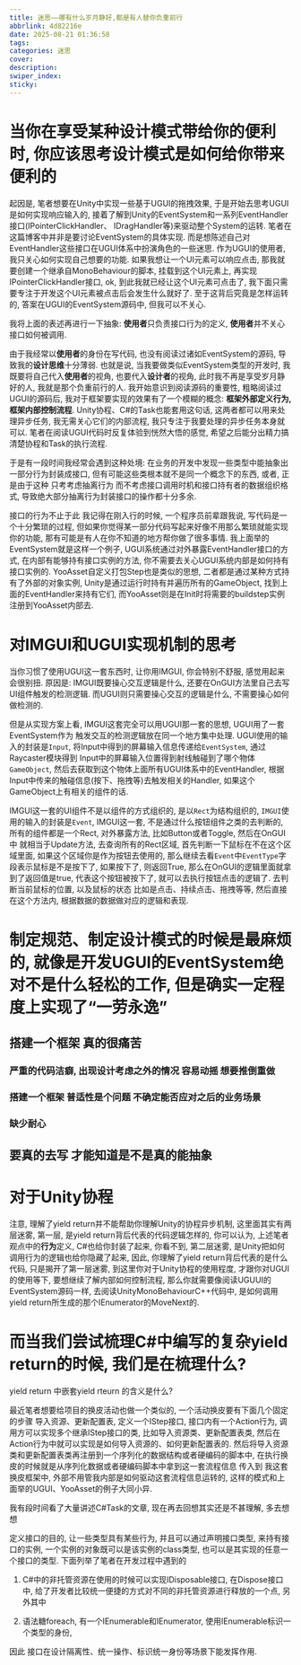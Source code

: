 ```yaml
---
title: 迷思——哪有什么岁月静好,都是有人替你负重前行
abbrlink: 4d82216e
date: 2025-08-21 01:36:58
tags:
categories: 迷思
cover:
description:
swiper_index:
sticky:
---
```


# 当你在享受某种设计模式带给你的便利时, 你应该思考设计模式是如何给你带来便利的

起因是, 笔者想要在Unity中实现一些基于UGUI的拖拽效果, 于是开始去思考UGUI是如何实现响应输入的, 接着了解到Unity的EventSystem和一系列EventHandler接口(IPointerClickHandler、 IDragHandler等)来驱动整个System的运转. 笔者在这篇博客中并非是要讨论EventSystem的具体实现. 而是想陈述自己对EventHandler这些接口在UGUI体系中扮演角色的一些迷思. 作为UGUI的使用者, 我只关心如何实现自己想要的功能. 如果我想让一个UI元素可以响应点击, 那我就要创建一个继承自MonoBehaviour的脚本, 挂载到这个UI元素上, 再实现IPointerClickHandler接口, ok, 到此我就已经让这个UI元素可点击了, 我下面只需要专注于开发这个UI元素被点击后会发生什么就好了. 至于这背后究竟是怎样运转的, 答案在UGUI的EventSystem源码中, 但我可以不关心. 

我将上面的表述再进行一下抽象: **使用者**只负责接口行为的定义, **使用者**并不关心接口如何被调用. 

由于我经常以**使用者**的身份在写代码, 也没有阅读过诸如EventSystem的源码, 导致我的**设计思维**十分薄弱. 也就是说, 当我要做类似EventSystem类型的开发时, 我既要将自己代入**使用者**的视角, 也要代入**设计者**的视角, 此时我不再是享受岁月静好的人, 我就是那个负重前行的人. 我开始意识到阅读源码的重要性, 粗略阅读过UGUI的源码后, 我对于框架要实现的效果有了一个模糊的概念: **框架外部定义行为, 框架内部控制流程**. Unity协程、C#的Task也能套用这句话, 这两者都可以用来处理异步任务, 我无需关心它们的内部流程, 我只专注于我要处理的异步任务本身就可以. 笔者在阅读UGUI代码时反复体验到恍然大悟的感觉, 希望之后能分出精力搞清楚协程和Task的执行流程.

于是有一段时间我经常会遇到这种处境: 在业务的开发中发现一些类型中能抽象出一部分行为封装成接口, 但有可能这些类根本就不是同一个概念下的东西, 或者, 正是由于这种 只考考虑抽离行为 而不考虑接口调用时机和接口持有者的数据组织格式, 导致绝大部分抽离行为封装接口的操作都十分多余. 

接口的行为不止于此 我记得在刚入行的时候, 一个程序员前辈跟我说, 写代码是一个十分繁琐的过程, 但如果你觉得某一部分代码写起来好像不用那么繁琐就能实现你的功能, 那有可能是有人在你不知道的地方帮你做了很多事情. 我上面举的EventSystem就是这样一个例子, UGUI系统通过对外暴露EventHandler接口的方式, 在内部有能够持有接口实例的方法, 你不需要去关心UGUI系统内部是如何持有接口实例的. YooAsset自定义打包Step也是类似的思想, 二者都是通过某种方式持有了外部的对象实例, Unity是通过运行时持有并遍历所有的GameObject, 找到上面的EventHandler来持有它们, 而YooAsset则是在Init时将需要的buildstep实例注册到YooAsset内部去. 



# 对IMGUI和UGUI实现机制的思考

当你习惯了使用UGUI这一套东西时, 让你用IMGUI, 你会特别不舒服, 感觉用起来会很别扭. 原因是: IMGUI既要操心交互逻辑是什么, 还要在OnGUI方法里自己去写UI组件触发的检测逻辑. 而UGUI则只需要操心交互的逻辑是什么, 不需要操心如何做检测的.

但是从实现方案上看, IMGUI这套完全可以用UGUI那一套的思想, UGUI用了一套EventSystem作为 触发交互的检测逻辑放在同一个地方集中处理. UGUI使用的输入的封装是`Input`, 将Input中得到的屏幕输入信息传递给`EventSystem`, 通过Raycaster模块得到 Input中的屏幕输入位置得到射线触碰到了哪个物体`GameObject`, 然后去获取到这个物体上面所有UGUI体系中的EventHandler, 根据Input中传来的触碰信息(按下、拖拽等)去触发相关的Handler, 如果这个GameObject上有相关的组件的话.

IMGUI这一套的UI组件不是以组件的方式组织的, 是以`Rect`为结构组织的, `IMGUI`使用的输入的封装是`Event`, IMGUI这一套, 不是通过什么按钮组件之类的去判断的, 所有的组件都是一个Rect, 对外暴露方法, 比如Button或者Toggle, 然后在OnGUI中 就相当于Update方法, 去查询所有的Rect区域, 首先判断一下鼠标在不在这个区域里面, 如果这个区域你是作为按钮去使用的, 那么继续去看`Event`中`EventType`字段表示鼠标是不是按下了, 如果按下了, 则返回True, 那么在OnGUI的逻辑里面就拿到了返回值是true, 代表这个按钮被按下了, 就可以去执行按钮点击的逻辑了. 去判断当前鼠标的位置, 以及鼠标的状态 比如是点击、持续点击、拖拽等等, 然后直接在这个方法内, 根据数据的数据做对应的逻辑和表现. 

# 制定规范、制定设计模式的时候是最麻烦的, 就像是开发UGUI的EventSystem绝对不是什么轻松的工作, 但是确实一定程度上实现了“一劳永逸” 

## 搭建一个框架 真的很痛苦

### 严重的代码洁癖, 出现设计考虑之外的情况 容易动摇 想要推倒重做

### 搭建一个框架 普适性是个问题 不确定能否应对之后的业务场景

### 缺少耐心

## 要真的去写 才能知道是不是真的能抽象


# 对于Unity协程

注意, 理解了yield return并不能帮助你理解Unity的协程异步机制, 这里面其实有两层迷雾, 第一层, 是yield return背后代表的代码逻辑怎样的, 你可以认为, 上述笔者观点中的**行为**定义, C#也给你封装了起来, 你看不到, 第二层迷雾, 是Unity把如何调用行为的逻辑也给你隐藏了起来, 因此, 你理解了yield return背后代表的是什么代码, 只是揭开了第一层迷雾, 到这里你对于Unity协程的使用程度, 才跟你对UGUI的使用等下, 要想继续了解内部如何控制流程, 那么你就需要像阅读UGUUI的EventSystem源码一样, 去阅读UnityMonoBehaviourC++代码中, 是如何调用yield return所生成的那个IEnumerator的MoveNext的.

# 而当我们尝试梳理C#中编写的复杂yield return的时候, 我们是在梳理什么?

yield return 中嵌套yield rteurn 的含义是什么?




最近笔者想要给项目的换皮活动也做一个类似的, 一个活动换皮要有下面几个固定的步骤 导入资源、更新配置表, 定义一个IStep接口, 接口内有一个Action行为, 调用方可以实现多个继承IStep接口的类, 比如导入资源类、更新配置表类, 然后在Action行为中就可以实现是如何导入资源的、如何更新配置表的. 然后将导入资源类和更新配置表类再注册到一个序列化的数据结构或者硬编码的脚本中, 在执行换皮的时候就是从序列化数据或者硬编码脚本中拿到这一套流程信息 传入到 我这套换皮框架中, 外部不用管我内部是如何驱动这套流程信息运转的, 这样的模式和上面举的UGUI、YooAsset的例子大同小异.

我有段时间看了大量讲述C#Task的文章, 现在再去回想其实还是不甚理解, 多去想想

定义接口的目的, 让一些类型具有某些行为, 并且可以通过声明接口类型, 来持有接口的实例, 一个实例的对象既可以是该实例的class类型, 也可以是其实现的任意一个接口的类型.
下面列举了笔者在开发过程中遇到的

1. C#中的非托管资源在使用的时候可以实现IDisposable接口, 在Dispose接口中, 给了开发者比较统一便捷的方式对不同的非托管资源进行释放的一个点, 另外其中


3. 语法糖foreach, 有一个IEnumerable和IEnumerator, 使用IEnumerable标识一个类型的身份, 

因此 接口在设计隔离性、统一操作、标识统一身份等场景下能发挥作用. 

